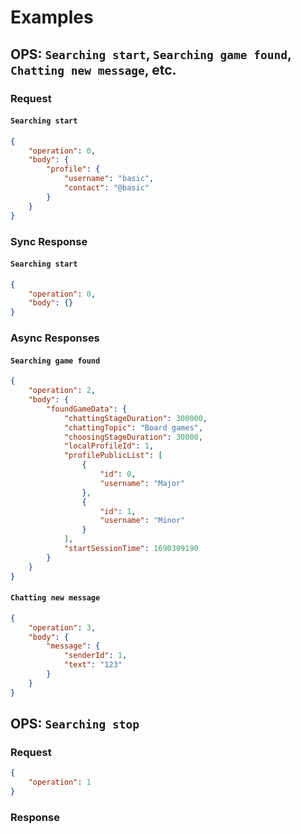 # Examples

## OPS: `Searching start`, `Searching game found`, `Chatting new message`, etc.

### Request
#### `Searching start`
```json
{
    "operation": 0,
    "body": {
        "profile": {
            "username": "basic",
            "contact": "@basic"
        }
    }
}
```

### **Sync** Response
#### `Searching start`
```json
{
    "operation": 0,
    "body": {}
}
```

### **Async** Responses
#### `Searching game found`
```json
{
    "operation": 2,
    "body": {
        "foundGameData": {
            "chattingStageDuration": 300000,
            "chattingTopic": "Board games",
            "choosingStageDuration": 30000,
            "localProfileId": 1,
            "profilePublicList": [
                {
                    "id": 0,
                    "username": "Major"
                },
                {
                    "id": 1,
                    "username": "Minor"
                }
            ],
            "startSessionTime": 1690309190
        }
    }
}
```

#### `Chatting new message`
```json
{
    "operation": 3,
    "body": {
        "message": {
            "senderId": 1,
            "text": "123"
        }
    }
}
```

## OPS: `Searching stop`

### Request
```json
{
    "operation": 1
}
```

### Response